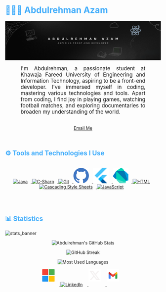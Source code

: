 <h1 style="color: #44AEFB;"> 👨🏻‍💻 Abdulrehman Azam </h1>

![github_cover_banner](/assets/cover.png)

<p align:"center" style="text-align: justify; margin: 0 50px; font-size: 17px;" >
    I'm Abdulrehman, a passionate student at Khawaja Fareed University of Engineering and Information Technology, aspiring to be a front-end developer. I've immersed myself in coding, mastering various technologies and tools. Apart from coding, I find joy in playing games, watching football matches, and exploring documentaries to broaden my understanding of the world. 
<br>
<br>
<div align="center">

[Email Me](mailto:abdulrehmana28x@gmail.com)

</div>
</p>    
<br>
<!-- Languages and Tools -->

<h2 style="color: #44AEFB">⚙️ Tools and Technologies I Use</h2>
<div align="center" style="display:block;">

<br>

  <a href="https://www.java.com/en/" target="_blank" rel="noreferrer">
      <img  alt="Java" height="50px" style="padding-right:10px;" src="https://cdn.jsdelivr.net/gh/devicons/devicon/icons/java/java-original.svg"/>
  </a>
  <a href="https://learn.microsoft.com/en-us/dotnet/csharp/" target="_blank" rel="noreferrer">
      <img  alt="C-Sharp" height="50px" style="padding-right:10px;" src="https://cdn.jsdelivr.net/gh/devicons/devicon/icons/csharp/csharp-original.svg"/>
  </a>
  </a>
  <a href="https://git-scm.com/" target="_blank" rel="noreferrer">
      <img  alt="Git" height="50px" style="padding-right:10px;" src="https://cdn.jsdelivr.net/gh/devicons/devicon/icons/git/git-original.svg"/>
  </a>
  <a href="https://www.github.com/" target="_blank" rel="noreferrer">
      <img  alt="Github" height="50px" style="padding-right:10px;" src="/assets/github.svg"/>
  </a>

  <a href="https://flutter.dev/" target="_blank" rel="noreferrer">
      <img  alt="flutter" height="50px" style="padding-right:10px;" src="/assets/flutter.svg"/>
  </a>
  <a href="https://dart.dev/" target="_blank" rel="noreferrer">
      <img  alt="dart" height="50px" style="padding-right:10px;" src="/assets/dart.svg"/> 
  </a>
  
  <a href="https://www.w3.org/html/" target="_blank" rel="noreferrer">
      <img  alt="HTML" height="50px" style="padding-right:10px;" src="https://cdn.jsdelivr.net/gh/devicons/devicon@latest/icons/html5/html5-original.svg"/> 
  </a>

  <a href="https://www.w3.org/Style/CSS/Overview.en.html" target="_blank" rel="noreferrer">
      <img  alt="Cascading Style Sheets" height="50px" style="padding-right:10px;"src="https://cdn.jsdelivr.net/gh/devicons/devicon@latest/icons/css3/css3-original.svg"/>
  </a>

  <a href="https://262.ecma-international.org/" target="_blank" rel="noreferrer">
      <img  alt="JavaScript" height="50px" style="padding-right:10px;"src="https://cdn.jsdelivr.net/gh/devicons/devicon@latest/icons/javascript/javascript-original.svg"/>
  </a>
  
</div>
<br>
<br>

<br>

<h2 style="color: #44AEFB">📊 Statistics</h2>

![stats_banner](https://user-images.githubusercontent.com/78341798/194534778-d662496c-ae00-4e8d-ae9b-b90912054e7f.gif)

<div class="stats" align="center">

![Abdulrehman's GitHub Stats](https://github-readme-stats.vercel.app/api?username=abdulrehmana28&hide=stars&count_private=true&show_icons=true&theme=algolia&border_radius=20)

![GitHub Streak](https://streak-stats.demolab.com?user=abdulrehmana28&count_private=true&theme=algolia&border_radius=20)

<!-- compact programming languages layout -->

![Most Used Languages](https://github-readme-stats.vercel.app/api/top-langs/?username=abdulrehmana28&layout=compact&show_icons=true&theme=algolia&border_radius=20)

</div>

<!-- Begin Footer -->

<div class="footer" align="center" style="margin:15px;">
    <a href="https://learn.microsoft.com/en-us/users/abdulrehmana28">
        <img  style="margin:0 15px 15px 0;" src="/assets/microsoft.png" alt="Microsoft Learn" width="40px"/>
    </a>
    <a href="https://www.linkedin.com/in/abdulrehmana28">
        <img  style="margin:0 15px 15px 0;" src="https://cdn.jsdelivr.net/gh/devicons/devicon/icons/linkedin/linkedin-original.svg" alt="Linkedln" width="40px"/>
    </a>
    <a href="https://twitter.com/AbdulrehmanA28">
        <img style="margin:0 15px 15px 0;" src="/assets/twitter.svg" alt="Twitter / X " width="40px"/>
    </a>
    <a href="mailto:abdulrehmana28@x@gmail.com">
        <img style="margin:0 15px 15px 0;" src="/assets/gmail.svg" alt="email" width="40px"/>
    </a>
</div>
<!-- End Footer -->
